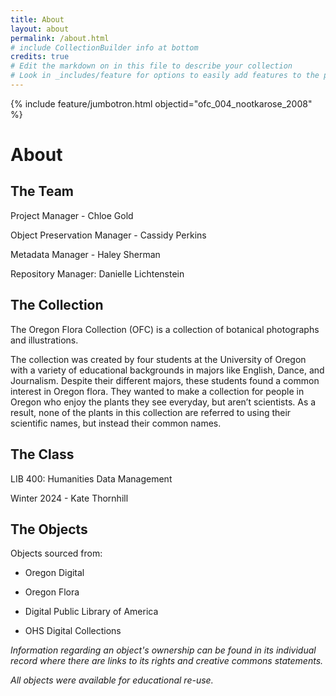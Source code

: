 ```yaml
---
title: About
layout: about
permalink: /about.html
# include CollectionBuilder info at bottom
credits: true
# Edit the markdown on in this file to describe your collection
# Look in _includes/feature for options to easily add features to the page
---
```


{% include feature/jumbotron.html objectid="ofc_004_nootkarose_2008" %}
# About
## The Team

Project Manager - Chloe Gold

Object Preservation Manager - Cassidy Perkins

Metadata Manager - Haley Sherman

Repository Manager: Danielle Lichtenstein
## The Collection

The Oregon Flora Collection (OFC) is a collection of botanical photographs and illustrations.

The collection was created by four students at the University of Oregon with a variety of educational backgrounds in majors like English, Dance, and Journalism. Despite their different majors, these students found a common interest in Oregon flora. They wanted to make a collection for people in Oregon who enjoy the plants they see everyday, but aren’t scientists. As a result, none of the plants in this collection are referred to using their scientific names, but instead their common names.
## The Class

LIB 400: Humanities Data Management 

Winter 2024 - Kate Thornhill
## The Objects

Objects sourced from:

* Oregon Digital

* Oregon Flora

* Digital Public Library of America

* OHS Digital Collections

*Information regarding an object's ownership can be found in its individual record where there are links to its rights and creative commons statements.* 

*All objects were available for educational re-use.* 
